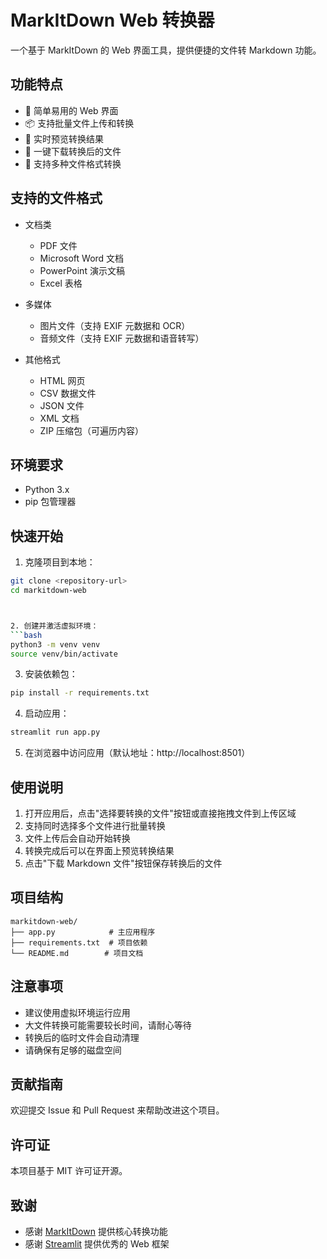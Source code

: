 # MarkItDown Web 转换器

一个基于 MarkItDown 的 Web 界面工具，提供便捷的文件转 Markdown 功能。

## 功能特点

- 🚀 简单易用的 Web 界面
- 📦 支持批量文件上传和转换
- 👀 实时预览转换结果
- 💾 一键下载转换后的文件
- 🔌 支持多种文件格式转换

## 支持的文件格式

- 文档类
  - PDF 文件
  - Microsoft Word 文档
  - PowerPoint 演示文稿
  - Excel 表格

- 多媒体
  - 图片文件（支持 EXIF 元数据和 OCR）
  - 音频文件（支持 EXIF 元数据和语音转写）

- 其他格式
  - HTML 网页
  - CSV 数据文件
  - JSON 文件
  - XML 文档
  - ZIP 压缩包（可遍历内容）

## 环境要求

- Python 3.x
- pip 包管理器

## 快速开始

1. 克隆项目到本地：
```bash
git clone <repository-url>
cd markitdown-web



2. 创建并激活虚拟环境：
```bash
python3 -m venv venv
source venv/bin/activate
```

3. 安装依赖包：
```bash
pip install -r requirements.txt
```

4. 启动应用：
```bash
streamlit run app.py
```

5. 在浏览器中访问应用（默认地址：http://localhost:8501）

## 使用说明

1. 打开应用后，点击"选择要转换的文件"按钮或直接拖拽文件到上传区域
2. 支持同时选择多个文件进行批量转换
3. 文件上传后会自动开始转换
4. 转换完成后可以在界面上预览转换结果
5. 点击"下载 Markdown 文件"按钮保存转换后的文件

## 项目结构

```
markitdown-web/
├── app.py            # 主应用程序
├── requirements.txt  # 项目依赖
└── README.md        # 项目文档
```

## 注意事项

- 建议使用虚拟环境运行应用
- 大文件转换可能需要较长时间，请耐心等待
- 转换后的临时文件会自动清理
- 请确保有足够的磁盘空间

## 贡献指南

欢迎提交 Issue 和 Pull Request 来帮助改进这个项目。

## 许可证

本项目基于 MIT 许可证开源。

## 致谢

- 感谢 [MarkItDown](https://github.com/microsoft/markitdown) 提供核心转换功能
- 感谢 [Streamlit](https://streamlit.io/) 提供优秀的 Web 框架
```
